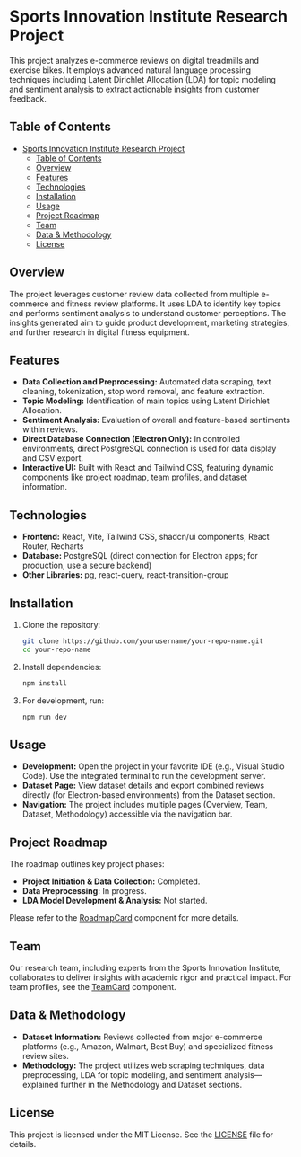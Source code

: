 # Sports Innovation Institute Research Project

This project analyzes e-commerce reviews on digital treadmills and exercise bikes. It employs advanced natural language processing techniques including Latent Dirichlet Allocation (LDA) for topic modeling and sentiment analysis to extract actionable insights from customer feedback.

## Table of Contents

- [Sports Innovation Institute Research Project](#sports-innovation-institute-research-project)
  - [Table of Contents](#table-of-contents)
  - [Overview](#overview)
  - [Features](#features)
  - [Technologies](#technologies)
  - [Installation](#installation)
  - [Usage](#usage)
  - [Project Roadmap](#project-roadmap)
  - [Team](#team)
  - [Data \& Methodology](#data--methodology)
  - [License](#license)

## Overview

The project leverages customer review data collected from multiple e-commerce and fitness review platforms. It uses LDA to identify key topics and performs sentiment analysis to understand customer perceptions. The insights generated aim to guide product development, marketing strategies, and further research in digital fitness equipment.

## Features

- **Data Collection and Preprocessing:** Automated data scraping, text cleaning, tokenization, stop word removal, and feature extraction.
- **Topic Modeling:** Identification of main topics using Latent Dirichlet Allocation.
- **Sentiment Analysis:** Evaluation of overall and feature-based sentiments within reviews.
- **Direct Database Connection (Electron Only):** In controlled environments, direct PostgreSQL connection is used for data display and CSV export.
- **Interactive UI:** Built with React and Tailwind CSS, featuring dynamic components like project roadmap, team profiles, and dataset information.

## Technologies

- **Frontend:** React, Vite, Tailwind CSS, shadcn/ui components, React Router, Recharts
- **Database:** PostgreSQL (direct connection for Electron apps; for production, use a secure backend)
- **Other Libraries:** pg, react-query, react-transition-group

## Installation

1. Clone the repository:
   ```bash
   git clone https://github.com/yourusername/your-repo-name.git
   cd your-repo-name
   ```

2. Install dependencies:
   ```bash
   npm install
   ```
   
3. For development, run:
   ```bash
   npm run dev
   ```

## Usage

- **Development:** Open the project in your favorite IDE (e.g., Visual Studio Code). Use the integrated terminal to run the development server.
- **Dataset Page:** View dataset details and export combined reviews directly (for Electron-based environments) from the Dataset section.
- **Navigation:** The project includes multiple pages (Overview, Team, Dataset, Methodology) accessible via the navigation bar.

## Project Roadmap

The roadmap outlines key project phases:
- **Project Initiation & Data Collection:** Completed.
- **Data Preprocessing:** In progress.
- **LDA Model Development & Analysis:** Not started.

Please refer to the [RoadmapCard](src/components/RoadmapCard.tsx) component for more details.

## Team

Our research team, including experts from the Sports Innovation Institute, collaborates to deliver insights with academic rigor and practical impact. For team profiles, see the [TeamCard](src/components/TeamCard.tsx) component.

## Data & Methodology

- **Dataset Information:** Reviews collected from major e-commerce platforms (e.g., Amazon, Walmart, Best Buy) and specialized fitness review sites.
- **Methodology:** The project utilizes web scraping techniques, data preprocessing, LDA for topic modeling, and sentiment analysis—explained further in the Methodology and Dataset sections.

## License

This project is licensed under the MIT License. See the [LICENSE](LICENSE) file for details.